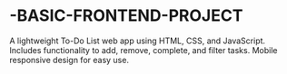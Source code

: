 # -BASIC-FRONTEND-PROJECT
A lightweight To-Do List web app using HTML, CSS, and  JavaScript. Includes functionality to add, remove, complete, and filter tasks. Mobile responsive design for easy use.
